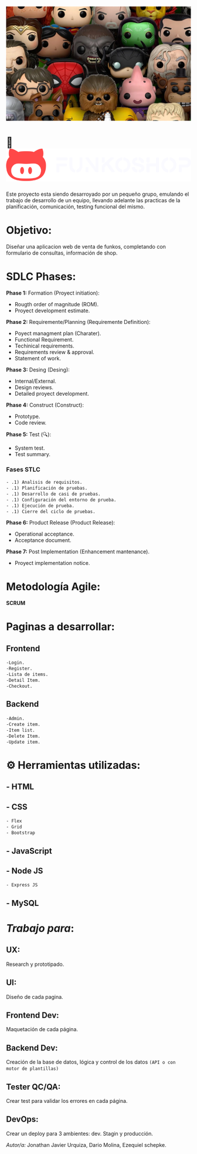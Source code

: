 ![Imagen de banner funjoshop](./public/recursos/funkos-banner.webp)

# 🚀 ![logo isotipo de FunkoShop](./public/recursos/branding/logo_light_horizontal.svg)


Este proyecto esta siendo desarroyado por un pequeño grupo, emulando el trabajo de desarrollo de un equipo, llevando adelante las practicas de la planificación, comunicación, testing funcional del mismo.

# Objetivo:

Diseñar una aplicacion web de venta de funkos, completando con formulario de consultas, información de shop.



# SDLC Phases:

__Phase 1:__ Formation (Proyect initiation):
  - Rougth order of magnitude (ROM).
  - Proyect development estimate.

__Phase 2:__ Requiremente/Planning (Requiremente Definition):
  - Poyect managment plan (Charater).
  - Functional Requirement.
  - Techinical requirements.
  - Requirements review & approval.
  - Statement of work.

__Phase 3:__ Desing (Desing):
  - Internal/External.
  - Design reviews.
  - Detailed proyect development.

__Phase 4:__ Construct (Construct):
  - Prototype.
  - Code review.

__Phase 5:__ Test (🔍):
  - System test.
  - Test summary.

### Fases STLC 	
    - .1) Analisis de requisitos.
    - .1) Planificación de pruebas.
    - .1) Desarrollo de casi de pruebas.
    - .1) Configuración del entorno de prueba.
    - .1) Ejecución de prueba.
    - .1) Cierre del ciclo de pruebas.

__Phase 6:__ Product Release (Product Release):
  - Operational acceptance.
  - Acceptance document.

__Phase 7:__ Post Implementation (Enhancement mantenance).
  - Proyect implementation notice.

# Metodología Agile:

__SCRUM__

# Paginas a desarrollar:

##  Frontend
    -Login.
    -Register.
    -Lista de items.
    -Detail Item.
    -Checkout.
 
##  Backend
    -Admin.
    -Create item.
    -Item list.
    -Delete Item.
    -Update item.


# ⚙️ Herramientas utilizadas:

## - HTML

## - CSS
    - Flex
    - Grid
    - Bootstrap

## - JavaScript

## - Node JS
    - Express JS

## - MySQL


# _Trabajo para_:

## UX: 
Research y prototipado.

## UI:
Diseño de cada pagina.

## Frontend Dev: 
Maquetación de cada  página.

## Backend Dev: 
Creación de la base de datos, lógica y control de los datos `(API o con motor de plantillas)`

## Tester QC/QA: 
Crear test para validar los errores en cada página.

## DevOps: 
Crear un deploy para 3 ambientes: dev. Stagin y producción.


_Autor/a:_ Jonathan Javier Urquiza, Dario Molina, Ezequiel schepke.
